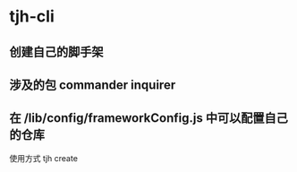 # tjh-cli

## 创建自己的脚手架

## 涉及的包 commander inquirer

## 在 /lib/config/frameworkConfig.js 中可以配置自己的仓库

使用方式 tjh create <projectName>